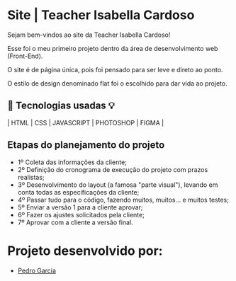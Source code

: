 # Site | Teacher Isabella Cardoso

Sejam bem-vindos ao site da Teacher Isabella Cardoso!

Esse foi o meu primeiro projeto dentro da área de desenvolvimento web (Front-End).

O site é de página única, pois foi pensado para ser leve e direto ao ponto.

O estilo de design denominado flat foi o escolhido para dar vida ao projeto.

## 🤖 Tecnologias usadas 💡

| HTML  | CSS  | JAVASCRIPT | PHOTOSHOP | FIGMA  |

## Etapas do planejamento do projeto

- 1º Coleta das informações da cliente;
- 2º Definição do cronograma de execução do projeto com prazos realistas;
- 3º Desenvolvimento do layout (a famosa "parte visual"), levando em conta todas as especificações da cliente;
- 4º Passar tudo para o código, fazendo muitos, muitos... e muitos testes;
- 5º Enviar a versão 1 para a cliente aprovar;
- 6º Fazer os ajustes solicitados pela cliente;
- 7º Aprovar com a cliente a versão final. 

# Projeto desenvolvido por:
- [Pedro Garcia](https://github.com/pgarciadoc)
